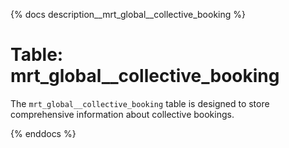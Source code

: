 {% docs description__mrt_global__collective_booking %}

# Table: mrt_global__collective_booking

The `mrt_global__collective_booking` table is designed to store comprehensive information about collective bookings.

{% enddocs %}
